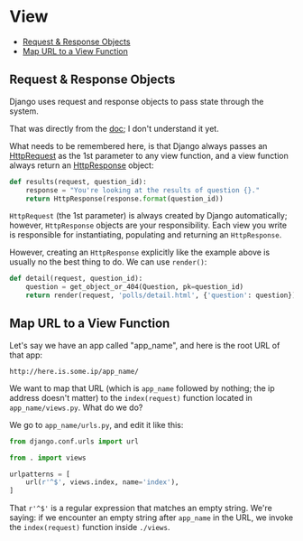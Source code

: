 # View

* [Request & Response Objects](#request--response-objects)
* [Map URL to a View Function](#map-url-to-a-view-function)

## Request & Response Objects

Django uses request and response objects to pass state through the system. 

That was directly from the [doc](https://docs.djangoproject.com/en/1.9/ref/request-response/); I don't understand it yet.

What needs to be remembered here, is that Django always passes an [HttpRequest](https://docs.djangoproject.com/en/1.9/ref/request-response/#django.http.HttpRequest) as the 1st parameter to any view function, and a view function always return an [HttpResponse](https://docs.djangoproject.com/en/1.9/ref/request-response/#django.http.HttpResponse) object:

```python
def results(request, question_id):
    response = "You're looking at the results of question {}."
    return HttpResponse(response.format(question_id))
```

`HttpRequest` (the 1st parameter) is always created by Django automatically; however, `HttpResponse` objects are your responsibility. Each view you write is responsible for instantiating, populating and returning an `HttpResponse`.

However, creating an `HttpResponse` explicitly like the example above is usually no the best thing to do. We can use `render()`:

```python
def detail(request, question_id):
    question = get_object_or_404(Question, pk=question_id)
    return render(request, 'polls/detail.html', {'question': question})
```

## Map URL to a View Function

Let's say we have an app called "app_name", and here is the root URL of that app:

`http://here.is.some.ip/app_name/`

We want to map that URL (which is `app_name` followed by nothing; the ip address doesn't matter) to the `index(request)` function located in `app_name/views.py`. What do we do?

We go to `app_name/urls.py`, and edit it like this:

```python
from django.conf.urls import url

from . import views

urlpatterns = [
    url(r'^$', views.index, name='index'),
]
```

That `r'^$'` is a regular expression that matches an empty string. We're saying: if we encounter an empty string after `app_name` in the URL, we invoke the `index(request)` function inside `./views`.


